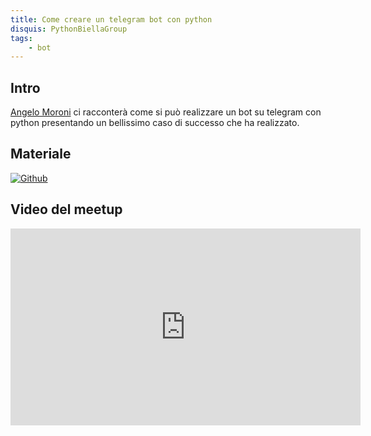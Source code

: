 ```yaml
---
title: Come creare un telegram bot con python
disquis: PythonBiellaGroup
tags:
    - bot
---
```


## Intro

[Angelo Moroni](https://www.linkedin.com/in/angelomoroni/) ci racconterà come si può realizzare un bot su telegram con python presentando un bellissimo caso di successo che ha realizzato.

## Materiale


[![Github](https://img.shields.io/badge/GitHub-181717.svg?style=for-the-badge&logo=GitHub&logoColor=white)](https://github.com/PythonBiellaGroup/MaterialeSerate/tree/master/TelegramBot)

## Video del meetup
<iframe width="560" height="315" src="https://www.youtube.com/embed/IOXUs8E7GwU" title="YouTube video player" frameborder="0" allow="accelerometer; autoplay; clipboard-write; encrypted-media; gyroscope; picture-in-picture; web-share" allowfullscreen></iframe>